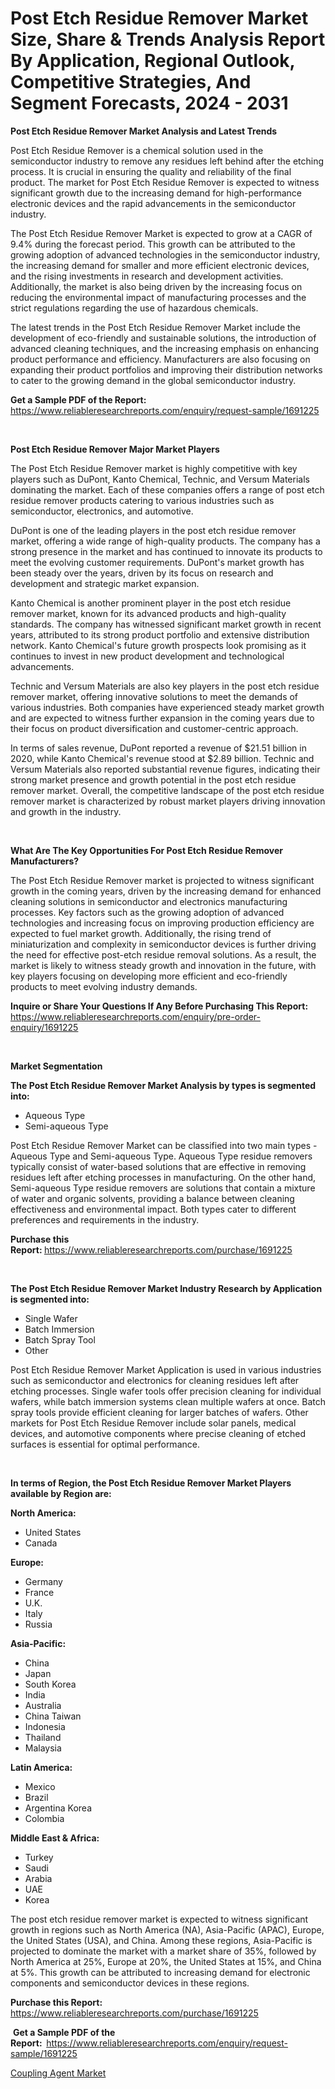 <p><h1>Post Etch Residue Remover Market Size, Share & Trends Analysis Report By Application, Regional Outlook, Competitive Strategies, And Segment Forecasts, 2024 - 2031</h1></p><p><strong>Post Etch Residue Remover Market Analysis and Latest Trends</strong></p>
<p><p>Post Etch Residue Remover is a chemical solution used in the semiconductor industry to remove any residues left behind after the etching process. It is crucial in ensuring the quality and reliability of the final product. The market for Post Etch Residue Remover is expected to witness significant growth due to the increasing demand for high-performance electronic devices and the rapid advancements in the semiconductor industry. </p><p>The Post Etch Residue Remover Market is expected to grow at a CAGR of 9.4% during the forecast period. This growth can be attributed to the growing adoption of advanced technologies in the semiconductor industry, the increasing demand for smaller and more efficient electronic devices, and the rising investments in research and development activities. Additionally, the market is also being driven by the increasing focus on reducing the environmental impact of manufacturing processes and the strict regulations regarding the use of hazardous chemicals. </p><p>The latest trends in the Post Etch Residue Remover Market include the development of eco-friendly and sustainable solutions, the introduction of advanced cleaning techniques, and the increasing emphasis on enhancing product performance and efficiency. Manufacturers are also focusing on expanding their product portfolios and improving their distribution networks to cater to the growing demand in the global semiconductor industry.</p></p>
<p><strong>Get a Sample PDF of the Report:&nbsp;</strong> <a href="https://www.reliableresearchreports.com/enquiry/request-sample/1691225">https://www.reliableresearchreports.com/enquiry/request-sample/1691225</a></p>
<p>&nbsp;</p>
<p><strong>Post Etch Residue Remover Major Market Players</strong></p>
<p><p>The Post Etch Residue Remover market is highly competitive with key players such as DuPont, Kanto Chemical, Technic, and Versum Materials dominating the market. Each of these companies offers a range of post etch residue remover products catering to various industries such as semiconductor, electronics, and automotive.</p><p>DuPont is one of the leading players in the post etch residue remover market, offering a wide range of high-quality products. The company has a strong presence in the market and has continued to innovate its products to meet the evolving customer requirements. DuPont's market growth has been steady over the years, driven by its focus on research and development and strategic market expansion.</p><p>Kanto Chemical is another prominent player in the post etch residue remover market, known for its advanced products and high-quality standards. The company has witnessed significant market growth in recent years, attributed to its strong product portfolio and extensive distribution network. Kanto Chemical's future growth prospects look promising as it continues to invest in new product development and technological advancements.</p><p>Technic and Versum Materials are also key players in the post etch residue remover market, offering innovative solutions to meet the demands of various industries. Both companies have experienced steady market growth and are expected to witness further expansion in the coming years due to their focus on product diversification and customer-centric approach.</p><p>In terms of sales revenue, DuPont reported a revenue of $21.51 billion in 2020, while Kanto Chemical's revenue stood at $2.89 billion. Technic and Versum Materials also reported substantial revenue figures, indicating their strong market presence and growth potential in the post etch residue remover market. Overall, the competitive landscape of the post etch residue remover market is characterized by robust market players driving innovation and growth in the industry.</p></p>
<p>&nbsp;</p>
<p><strong>What Are The Key Opportunities For Post Etch Residue Remover Manufacturers?</strong></p>
<p><p>The Post Etch Residue Remover market is projected to witness significant growth in the coming years, driven by the increasing demand for enhanced cleaning solutions in semiconductor and electronics manufacturing processes. Key factors such as the growing adoption of advanced technologies and increasing focus on improving production efficiency are expected to fuel market growth. Additionally, the rising trend of miniaturization and complexity in semiconductor devices is further driving the need for effective post-etch residue removal solutions. As a result, the market is likely to witness steady growth and innovation in the future, with key players focusing on developing more efficient and eco-friendly products to meet evolving industry demands.</p></p>
<p><strong>Inquire or Share Your Questions If Any Before Purchasing This Report:</strong> <a href="https://www.reliableresearchreports.com/enquiry/pre-order-enquiry/1691225">https://www.reliableresearchreports.com/enquiry/pre-order-enquiry/1691225</a></p>
<p>&nbsp;</p>
<p><strong>Market Segmentation</strong></p>
<p><strong>The Post Etch Residue Remover Market Analysis by types is segmented into:</strong></p>
<p><ul><li>Aqueous Type</li><li>Semi-aqueous Type</li></ul></p>
<p><p>Post Etch Residue Remover Market can be classified into two main types - Aqueous Type and Semi-aqueous Type. Aqueous Type residue removers typically consist of water-based solutions that are effective in removing residues left after etching processes in manufacturing. On the other hand, Semi-aqueous Type residue removers are solutions that contain a mixture of water and organic solvents, providing a balance between cleaning effectiveness and environmental impact. Both types cater to different preferences and requirements in the industry.</p></p>
<p><strong>Purchase this Report:&nbsp;</strong><a href="https://www.reliableresearchreports.com/purchase/1691225">https://www.reliableresearchreports.com/purchase/1691225</a></p>
<p>&nbsp;</p>
<p><strong>The Post Etch Residue Remover Market Industry Research by Application is segmented into:</strong></p>
<p><ul><li>Single Wafer</li><li>Batch Immersion</li><li>Batch Spray Tool</li><li>Other</li></ul></p>
<p><p>Post Etch Residue Remover Market Application is used in various industries such as semiconductor and electronics for cleaning residues left after etching processes. Single wafer tools offer precision cleaning for individual wafers, while batch immersion systems clean multiple wafers at once. Batch spray tools provide efficient cleaning for larger batches of wafers. Other markets for Post Etch Residue Remover include solar panels, medical devices, and automotive components where precise cleaning of etched surfaces is essential for optimal performance.</p></p>
<p>&nbsp;</p>
<p><strong>In terms of Region, the Post Etch Residue Remover Market Players available by Region are:</strong></p>
<p>
    <p> <strong> North America: </strong>
        <ul>
            <li>United States</li>
            <li>Canada</li>
        </ul>
        </p> 
    <p> <strong> Europe: </strong>
        <ul>
            <li>Germany</li>
            <li>France</li>
            <li>U.K.</li>
            <li>Italy</li>
            <li>Russia</li>
        </ul>
        </p> 
    <p> <strong> Asia-Pacific: </strong>
        <ul>
            <li>China</li>
            <li>Japan</li>
            <li>South Korea</li>
            <li>India</li>
            <li>Australia</li>
            <li>China Taiwan</li>
            <li>Indonesia</li>
            <li>Thailand</li>
            <li>Malaysia</li>
        </ul>
        </p> 
    <p> <strong> Latin America: </strong>
        <ul>
            <li>Mexico</li>
            <li>Brazil</li>
            <li>Argentina Korea</li>
            <li>Colombia</li>
        </ul>
        </p> 
    <p> <strong> Middle East & Africa: </strong>
        <ul>
            <li>Turkey</li>
            <li>Saudi</li>
            <li>Arabia</li>
            <li>UAE</li>
            <li>Korea</li>
        </ul>
    </p>
    </p>
<p><p>The post etch residue remover market is expected to witness significant growth in regions such as North America (NA), Asia-Pacific (APAC), Europe, the United States (USA), and China. Among these regions, Asia-Pacific is projected to dominate the market with a market share of 35%, followed by North America at 25%, Europe at 20%, the United States at 15%, and China at 5%. This growth can be attributed to increasing demand for electronic components and semiconductor devices in these regions.</p></p>
<p><strong>Purchase this Report: </strong><a href="https://www.reliableresearchreports.com/purchase/1691225">https://www.reliableresearchreports.com/purchase/1691225</a></p>
<p>&nbsp;<strong>Get a Sample PDF of the Report:&nbsp;&nbsp;</strong><a href="https://www.reliableresearchreports.com/enquiry/request-sample/1691225">https://www.reliableresearchreports.com/enquiry/request-sample/1691225</a></p>
<p><strong></strong></p>
<p><p><a href="https://github.com/johnbach50/Market-Research-Report-List-2/blob/main/coupling-agent-market.md">Coupling Agent Market</a></p></p>
